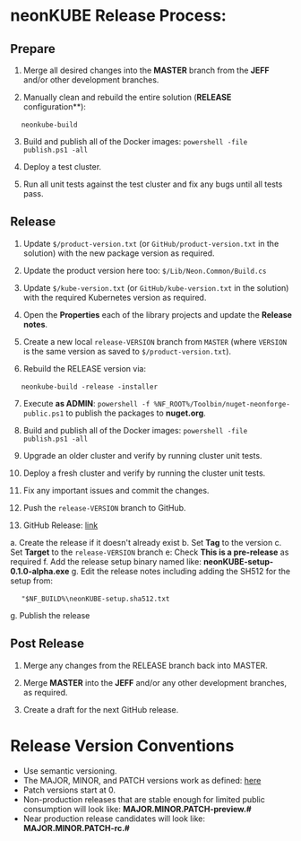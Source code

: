 # neonKUBE Release Process:

## Prepare

1. Merge all desired changes into the **MASTER** branch from the **JEFF** and/or other development branches.

2. Manually clean and rebuild the entire solution (**RELEASE** configuration**): 

&nbsp;&nbsp;&nbsp;&nbsp;&nbsp;`neonkube-build`

3. Build and publish all of the Docker images: `powershell -file publish.ps1 -all`

4. Deploy a test cluster.

5. Run all unit tests against the test cluster and fix any bugs until all tests pass.

## Release 

1. Update `$/product-version.txt` (or `GitHub/product-version.txt` in the solution) with the 
   new package version as required.

2. Update the product version here too: `$/Lib/Neon.Common/Build.cs`

3. Update `$/kube-version.txt` (or `GitHub/kube-version.txt` in the solution) with the 
   required Kubernetes version as required.

4. Open the **Properties** each of the library projects and update the **Release notes**.

5. Create a new local `release-VERSION` branch from `MASTER` (where `VERSION` is the same version as saved to `$/product-version.txt`).

6. Rebuild the RELEASE version via:

&nbsp;&nbsp;&nbsp;&nbsp;&nbsp;`neonkube-build -release -installer`

7. Execute **as ADMIN**: `powershell -f %NF_ROOT%/Toolbin/nuget-neonforge-public.ps1` to publish the packages to **nuget.org**.

8. Build and publish all of the Docker images: `powershell -file publish.ps1 -all`

9. Upgrade an older cluster and verify by running cluster unit tests.

10. Deploy a fresh cluster and verify by running the cluster unit tests.

11. Fix any important issues and commit the changes.

12. Push the `release-VERSION` branch to GitHub.

13. GitHub Release: [link](https://help.github.com/articles/creating-releases/)

  a. Create the release if it doesn't already exist
  b. Set **Tag** to the version
  c. Set **Target** to the `release-VERSION` branch
  e: Check **This is a pre-release** as required
  f. Add the release setup binary named like: **neonKUBE-setup-0.1.0-alpha.exe**
  g. Edit the release notes including adding the SH512 for the setup from:

&nbsp;&nbsp;&nbsp;&nbsp;&nbsp;`"$NF_BUILD%\neonKUBE-setup.sha512.txt`

  g. Publish the release

## Post Release

1. Merge any changes from the RELEASE branch back into MASTER.

2. Merge **MASTER** into the **JEFF** and/or any other development branches, as required.

3. Create a draft for the next GitHub release.

 # Release Version Conventions

* Use semantic versioning.
* The MAJOR, MINOR, and PATCH versions work as defined: [here](https://semver.org/)
* Patch versions start at 0.
* Non-production releases that are stable enough for limited public consumption will look like: **MAJOR.MINOR.PATCH-preview.#**
* Near production release candidates will look like: **MAJOR.MINOR.PATCH-rc.#**
